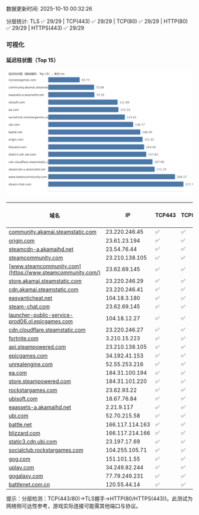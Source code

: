 数据更新时间: 2025-10-10 00:32:26

分层统计: TLS ✅ 29/29 | TCP(443) ✅ 29/29 | TCP(80) ✅ 29/29 | HTTP(80) ✅ 29/29 | HTTPS(443) ✅ 29/29

### 可视化

#### 延迟柱状图（Top 15）

![Latency Chart](latency_chart.svg)

| 域名 | IP | TCP443 | TCP80 | TLS 握手 | HTTP(80) | 状态码 | HTTPS(443) | 状态码(HTTPS) | 延迟(ms) |
|---|---|---|---|---|---|---|---|---|---|
| [community.akamai.steamstatic.com](https://community.akamai.steamstatic.com/) | 23.220.246.45 | ✅ | ✅ | ✅ | ✅ | 403 | ✅ | 403 | 73.84 |
| [origin.com](https://origin.com/) | 23.61.23.194 | ✅ | ✅ | ✅ | ✅ | 301 | ✅ | 301 | 151.91 |
| [steamcdn-a.akamaihd.net](https://steamcdn-a.akamaihd.net/) | 23.54.76.44 | ✅ | ✅ | ✅ | ✅ | 200 | ✅ | 200 | 171.29 |
| [steamcommunity.com](https://steamcommunity.com/) | 23.210.138.105 | ✅ | ✅ | ✅ | ✅ | 302 | ✅ | 200 | 221.57 |
| [www.steamcommunity.com](https://www.steamcommunity.com/) | 23.62.69.145 | ✅ | ✅ | ✅ | ✅ | 302 | ✅ | 302 | 204.17 |
| [store.akamai.steamstatic.com](https://store.akamai.steamstatic.com/) | 23.220.246.29 | ✅ | ✅ | ✅ | ✅ | 403 | ✅ | 403 | 235.58 |
| [cdn.akamai.steamstatic.com](https://cdn.akamai.steamstatic.com/) | 23.220.246.41 | ✅ | ✅ | ✅ | ✅ | 200 | ✅ | 200 | 232.59 |
| [easyanticheat.net](https://easyanticheat.net/) | 104.18.3.180 | ✅ | ✅ | ✅ | ✅ | 301 | ✅ | 301 | 263.58 |
| [steam-chat.com](https://steam-chat.com/) | 23.62.69.145 | ✅ | ✅ | ✅ | ✅ | 302 | ✅ | 404 | 217.7 |
| [launcher-public-service-prod06.ol.epicgames.com](https://launcher-public-service-prod06.ol.epicgames.com/) | 104.18.12.27 | ✅ | ✅ | ✅ | ✅ | 404 | ✅ | 404 | 249.35 |
| [cdn.cloudflare.steamstatic.com](https://cdn.cloudflare.steamstatic.com/) | 23.220.246.27 | ✅ | ✅ | ✅ | ✅ | 200 | ✅ | 200 | 167.9 |
| [fortnite.com](https://fortnite.com/) | 3.210.15.223 | ✅ | ✅ | ✅ | ✅ | 301 | ✅ | 301 | 239.38 |
| [api.steampowered.com](https://api.steampowered.com/) | 23.210.138.105 | ✅ | ✅ | ✅ | ✅ | 404 | ✅ | 404 | 281.05 |
| [epicgames.com](https://epicgames.com/) | 34.192.41.153 | ✅ | ✅ | ✅ | ✅ | 301 | ✅ | 302 | 267.65 |
| [unrealengine.com](https://unrealengine.com/) | 52.55.253.216 | ✅ | ✅ | ✅ | ✅ | 301 | ✅ | 301 | 295.88 |
| [ea.com](https://ea.com/) | 184.31.100.194 | ✅ | ✅ | ✅ | ✅ | 301 | ✅ | 301 | 113.1 |
| [store.steampowered.com](https://store.steampowered.com/) | 184.31.101.220 | ✅ | ✅ | ✅ | ✅ | 302 | ✅ | 200 | 374.31 |
| [rockstargames.com](https://rockstargames.com/) | 23.62.93.22 | ✅ | ✅ | ✅ | ✅ | 301 | ✅ | 301 | 50.73 |
| [ubisoft.com](https://ubisoft.com/) | 18.67.76.84 | ✅ | ✅ | ✅ | ✅ | 301 | ✅ | 301 | 111.68 |
| [eaassets-a.akamaihd.net](https://eaassets-a.akamaihd.net/) | 2.21.9.117 | ✅ | ✅ | ✅ | ✅ | 404 | ✅ | 404 | 74.33 |
| [ubi.com](https://ubi.com/) | 52.70.215.58 | ✅ | ✅ | ✅ | ✅ | 301 | ✅ | 301 | 136.77 |
| [battle.net](https://battle.net/) | 166.117.114.163 | ✅ | ✅ | ✅ | ✅ | 301 | ✅ | 301 | 148.3 |
| [blizzard.com](https://blizzard.com/) | 166.117.214.166 | ✅ | ✅ | ✅ | ✅ | 302 | ✅ | 302 | 154.44 |
| [static3.cdn.ubi.com](https://static3.cdn.ubi.com/) | 23.197.17.69 | ✅ | ✅ | ✅ | ✅ | 401 | ✅ | 401 | 157.83 |
| [socialclub.rockstargames.com](https://socialclub.rockstargames.com/) | 104.255.105.71 | ✅ | ✅ | ✅ | ✅ | 301 | ✅ | 307 | 123.41 |
| [gog.com](https://gog.com/) | 151.101.1.55 | ✅ | ✅ | ✅ | ✅ | 301 | ✅ | 301 | 760.94 |
| [uplay.com](https://uplay.com/) | 34.249.82.244 | ✅ | ✅ | ✅ | ✅ | 301 | ✅ | 301 | 368.42 |
| [gogalaxy.com](https://gogalaxy.com/) | 77.79.249.231 | ✅ | ✅ | ✅ | ✅ | 301 | ✅ | 301 | 479.8 |
| [battlenet.com.cn](https://battlenet.com.cn/) | 120.55.44.14 | ✅ | ✅ | ✅ | ✅ | 308 | ✅ | 302 | 982.93 |

提示：分层检测：TCP(443/80)→TLS握手→HTTP(80/HTTPS(443))。此测试为网络侧可达性参考，游戏实际连接可能需其他端口与协议。